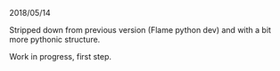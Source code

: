 2018/05/14

Stripped down from previous version (Flame python dev) and with a bit more pythonic structure.

Work in progress, first step.



